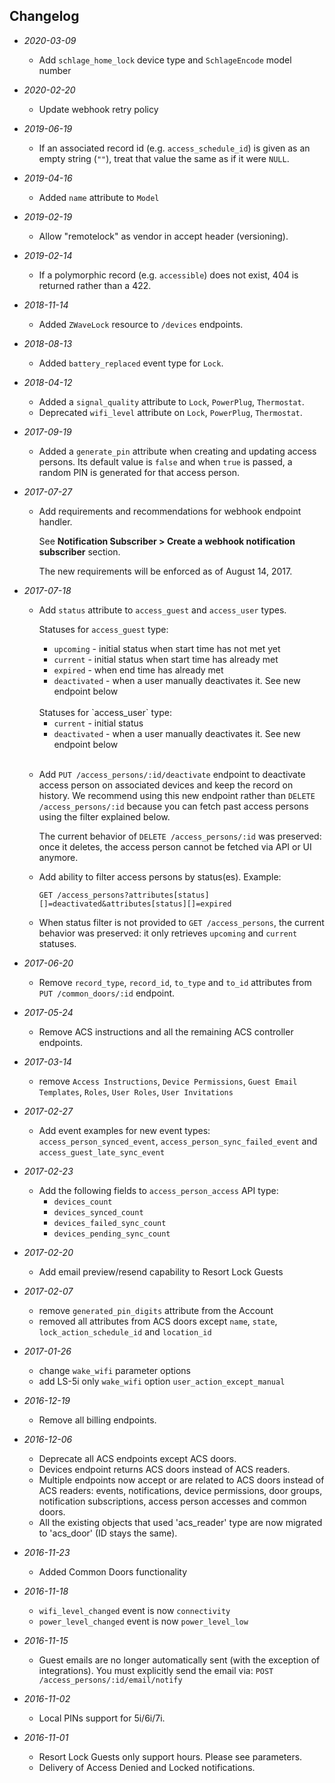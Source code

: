 ## Changelog

- *2020-03-09*
  - Add `schlage_home_lock` device type and `SchlageEncode` model number

- *2020-02-20*
  - Update webhook retry policy

- *2019-06-19*
  - If an associated record id (e.g. `access_schedule_id`) is given as an empty
    string (`""`), treat that value the same as if it were `NULL`.

- *2019-04-16*
  - Added `name` attribute to `Model`

- *2019-02-19*
  - Allow "remotelock" as vendor in accept header (versioning).

- *2019-02-14*
  - If a polymorphic record (e.g. `accessible`) does not exist, 404 is returned
    rather than a 422.

- *2018-11-14*
  - Added `ZWaveLock` resource to `/devices` endpoints.

- *2018-08-13*
  - Added `battery_replaced` event type for `Lock`.

- *2018-04-12*
  - Added a `signal_quality` attribute to `Lock`, `PowerPlug`, `Thermostat`.
  - Deprecated `wifi_level` attribute on `Lock`, `PowerPlug`, `Thermostat`.

- *2017-09-19*
  - Added a `generate_pin` attribute when creating and updating access persons.
    Its default value is `false` and when `true` is passed, a random PIN is
    generated for that access person.

- *2017-07-27*
  - Add requirements and recommendations for webhook endpoint handler.

    See **Notification Subscriber > Create a webhook notification subscriber**
    section.

    The new requirements will be enforced as of August 14, 2017.

- *2017-07-18*
  - Add `status` attribute to `access_guest` and `access_user` types.

    Statuses for `access_guest` type:

      - `upcoming` - initial status when start time has not met yet
      - `current` - initial status when start time has already met
      - `expired` - when end time has already met
      - `deactivated` - when a user manually deactivates it. See new endpoint below

    <br/>
    Statuses for `access_user` type:

      - `current` - initial status
      - `deactivated` - when a user manually deactivates it. See new endpoint below

    <br/>
  - Add `PUT /access_persons/:id/deactivate` endpoint to deactivate access
    person on associated devices and keep the record on history. We recommend
    using this new endpoint rather than `DELETE /access_persons/:id` because
    you can fetch past access persons using the filter explained below.

    The current behavior of `DELETE /access_persons/:id` was preserved: once it
    deletes, the access person cannot be fetched via API or UI anymore.

  - Add ability to filter access persons by status(es). Example:

    `GET /access_persons?attributes[status][]=deactivated&attributes[status][]=expired`

  - When status filter is not provided to `GET /access_persons`, the current behavior
    was preserved: it only retrieves `upcoming` and `current` statuses.

- *2017-06-20*
  - Remove `record_type`, `record_id`, `to_type` and `to_id` attributes from
    `PUT /common_doors/:id` endpoint.

- *2017-05-24*
  - Remove ACS instructions and all the remaining ACS controller endpoints.

- *2017-03-14*
  - remove `Access Instructions`, `Device Permissions`, `Guest Email Templates`,
    `Roles`, `User Roles`, `User Invitations`

- *2017-02-27*
  - Add event examples for new event types: `access_person_synced_event`,
    `access_person_sync_failed_event` and `access_guest_late_sync_event`

- *2017-02-23*
  - Add the following fields to `access_person_access` API type:
    - `devices_count`
    - `devices_synced_count`
    - `devices_failed_sync_count`
    - `devices_pending_sync_count`

- *2017-02-20*
  - Add email preview/resend capability to Resort Lock Guests

- *2017-02-07*
  - remove `generated_pin_digits` attribute from the Account
  - removed all attributes from ACS doors except `name`, `state`,
    `lock_action_schedule_id` and `location_id`

- *2017-01-26*
  - change `wake_wifi` parameter options
  - add LS-5i only `wake_wifi` option `user_action_except_manual`

- *2016-12-19*
  - Remove all billing endpoints.

- *2016-12-06*
  - Deprecate all ACS endpoints except ACS doors.
  - Devices endpoint returns ACS doors instead of ACS readers.
  - Multiple endpoints now accept or are related to ACS doors instead of ACS
    readers: events, notifications, device permissions, door groups,
    notification subscriptions, access person accesses and common doors.
  - All the existing objects that used 'acs_reader' type are now
    migrated to 'acs_door' (ID stays the same).

- *2016-11-23*
  - Added Common Doors functionality

- *2016-11-18*
  - `wifi_level_changed` event is now `connectivity`
  - `power_level_changed` event is now `power_level_low`

- *2016-11-15*
  - Guest emails are no longer automatically sent (with the exception of
    integrations). You must explicitly send the email via:
    `POST /access_persons/:id/email/notify`

- *2016-11-02*
  - Local PINs support for 5i/6i/7i.

- *2016-11-01*
  - Resort Lock Guests only support hours. Please see parameters.
  - Delivery of Access Denied and Locked notifications.
